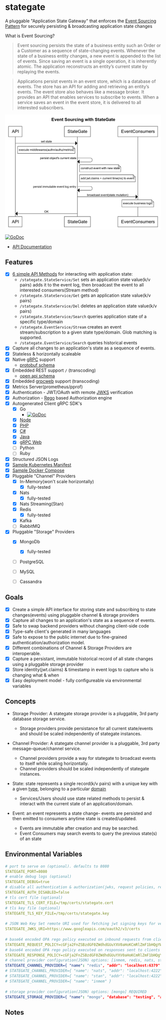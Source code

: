 # stategate

A pluggable "Application State Gateway" that enforces the [Event Sourcing Pattern](https://microservices.io/patterns/data/event-sourcing.html) for securely persisting & broadcasting application state changes

What is Event Sourcing?

> Event sourcing persists the state of a business entity such an Order or a Customer as a sequence of state-changing events. Whenever the state of a business entity changes, a new event is appended to the list of events. Since saving an event is a single operation, it is inherently atomic. The application reconstructs an entity’s current state by replaying the events. 

> Applications persist events in an event store, which is a database of events. The store has an API for adding and retrieving an entity’s events. The event store also behaves like a message broker. It provides an API that enables services to subscribe to events. When a service saves an event in the event store, it is delivered to all interested subscribers. 

![Event-Sourcing](./stategate.png)


[![GoDoc](https://godoc.org/github.com/autom8ter/stategate?status.svg)](https://godoc.org/github.com/autom8ter/stategate/stategate-client-go)

- [API Documentation](https://autom8ter.github.io/stategate/)
                                        
## Features
- [x] [6 simple API Methods](https://github.com/autom8ter/stategate/blob/master/schema.proto#L15) for interacting with application state: 
    - `/stategate.StateService/Set` sets an application state value(k/v pairs) adds it to the event log, then broadcast the event to all interested consumers(Stream method)
    - `/stategate.StateService/Get` gets an application state value(k/v pairs)
    - `/stategate.StateService/Del` deletes an application state value(k/v pairs)
    - `/stategate.StateService/Search` queries application state of a specific type/domain
    - `/stategate.EventService/Stream` creates an event stream/subscription to a given state type/domain. Glob matching is supported.
    - `/stategate.EventService/Search` queries historical events
- [x] Capture all changes to an application's state as a sequence of events.
- [x] Stateless & horizontally scaleable
- [x] Native [gRPC](https://grpc.io/) support
    - [protobuf schema](schema.proto)
- [x] Embedded REST support `/` (transcoding)
    - [open api schema](schema.swagger.json)
- [x] Embedded [grpcweb](https://grpc.io/docs/platforms/web/basics/) support (transcoding)
- [x] Metrics Server(prometheus/pprof)
- [x] Authentication - JWT/OAuth with remote [JWKS](https://auth0.com/docs/tokens/json-web-tokens/json-web-key-sets) verification
- [x] Authorization - [Rego](https://www.openpolicyagent.org/docs/latest/policy-language/) based Authorization engine
- [x] Autogenerated Client gRPC SDK's
    - [x] Go
        - [![GoDoc](https://godoc.org/github.com/autom8ter/stategate?status.svg)](https://godoc.org/github.com/autom8ter/stategate/stategate-client-go)
    - [x] [Node](./gen/grpc/node)
    - [x] [PHP](./gen/grpc/php)
    - [x] [C#](./gen/grpc/csharp)
    - [x] [Java](./gen/grpc/java)
    - [x] [gRPC Web](./gen/grpc/web)
    - [ ] Python
    - [ ] Ruby
- [x] Structured JSON Logs
- [x] [Sample Kubernetes Manifest](k8s.yaml)
- [x] [Sample Docker Compose](docker-compose.yml)
- [x] Pluggable "Channel" Providers
    - [x] In-Memory(won't scale horizontally)
        - [x] fully-tested
    - [x] Nats
         - [x] fully-tested
    - [x] Nats Streaming(Stan)
    - [x] Redis
         - [x] fully-tested
    - [x] Kafka
    - [ ] RabbitMQ

- [x] Pluggable "Storage" Providers
    - [x] MongoDb
        - [x] fully-tested
    - [ ] PostgreSQL
    - [ ] MySQL
    - [ ] Cassandra


## Goals

- [x] Create a simple API interface for storing state and subscribing to state changes(events) using pluggable channel & storage providers
- [x] Capture all changes to an application's state as a sequence of events.
- [x] Safe to swap backend providers without changing client-side code
- [x] Type-safe client's generated in many languages
- [x] Safe to expose to the public internet due to fine-grained authentication/authorization model.
- [x] Different combinations of Channel & Storage Providers are interoperable.
- [x] Capture a persistant, immutable historical record of all state changes using a pluggable storage provider
- [x] Store identity(jwt.claims) & timestamp in event logs to capture who is changing what & when
- [x] Easy deployment model - fully configureable via environmental variables

## Concepts

- Storage Provider: A stategate storage provider is a pluggable, 3rd party database storage service. 
    - Storage providers provide persistance for all current state/events and should be scaled independently of stategate instances.

- Channel Provider: A stategate channel provider is a pluggable, 3rd party message-queue/channel service. 
    - Channel providers provide a way for stategate to broadcast events to itself while scaling horizontally. 
    - Channel providers should be scaled independently of stategate instances.

- State: state represents a single record(k/v pairs) with a unique key with a given [type](https://en.wikipedia.org/wiki/Type_system), belonging to a particular [domain](https://en.wikipedia.org/wiki/Domain-driven_design)
    - Services/Users should use state related methods to persist & interact with the current state of an application/domain.
- Event: an event represents a state change- events are persisted and then emitted to consumers anytime state is created/updated. 
    - Events are immutable after creation and may be searched.
    - Event Consumers may search events to query the previous state(s) of an state
    

## Environmental Variables

```yaml
# port to serve on (optional). defaults to 8080
STATEGATE_PORT=8080
# enable debug logs (optional)
STATEGATE_DEBUG=true
# disable all authentication & authorization(jwks, request policies, response policies) (optional)
STATEGATE_AUTH_DISABLED=false
# tls cert file (optional)
STATEGATE_TLS_CERT_FILE=/tmp/certs/stategate.cert
# tls key file (optional)
STATEGATE_TLS_KEY_FILE=/tmp/certs/stategate.key

# JSON Web Key Set remote URI used for fetching jwt signing keys for verification/validation (optional)
STATEGATE_JWKS_URI=https://www.googleapis.com/oauth2/v3/certs

# base64 encoded OPA rego policy executed on inbound requests from clients (optional)
STATEGATE_REQUEST_POLICY=cGFja2FnZSBzdGF0ZWdhdGUuYXV0aHoKCmRlZmF1bHQgYWxsb3cgPSB0cnVl
# base64 encoded OPA rego policy executed on responses sent to clients (optional)
STATEGATE_RESPONSE_POLICY=cGFja2FnZSBzdGF0ZWdhdGUuYXV0aHoKCmRlZmF1bHQgYWxsb3cgPSB0cnVl
# channel provider configuration(JSON) options: [inmem, redis, nats, stan, kafka] REQUIRED
STATEGATE_CHANNEL_PROVIDER={ "name": "redis", "addr": "localhost:6379" }
# STATEGATE_CHANNEL_PROVIDER={ "name": "nats", "addr": "localhost:4222" }
# STATEGATE_CHANNEL_PROVIDER={ "name": "stan", "addr": "localhost:4222" }
# STATEGATE_CHANNEL_PROVIDER={ "name": "inmem" }

# storage provider configuration(JSON) options: [mongo] REQUIRED
STATEGATE_STORAGE_PROVIDER={ "name": "mongo", "database": "testing", "addr": "mongodb://localhost:27017/testing" }


```

## Notes
